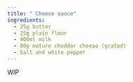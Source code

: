 ```yaml
---
title: " Cheese sauce"
ingredients:
  - 25g butter
  - 25g plain flour
  - 400ml milk
  - 80g mature cheddar cheese (grated)
  - Salt and white pepper
---
```

WIP